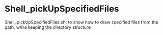 Shell_pickUpSpecifiedFiles
==========================

Shell_pickUpSpecifiedFiles.sh: to show how to draw specified files from the path, while keeping the directory structure
